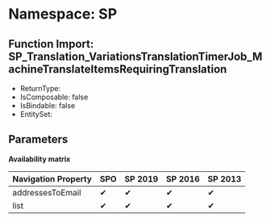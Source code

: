 # Namespace: SP

## Function Import: SP_Translation_VariationsTranslationTimerJob_MachineTranslateItemsRequiringTranslation

- ReturnType: 
- IsComposable: false
- IsBindable: false
- EntitySet: 

## Parameters

**Availability matrix**

Navigation Property | SPO | SP 2019 | SP 2016 | SP 2013
----------|-----|---------|---------|--------
addressesToEmail | ✔ | ✔ | ✔ | ✔
list | ✔ | ✔ | ✔ | ✔
